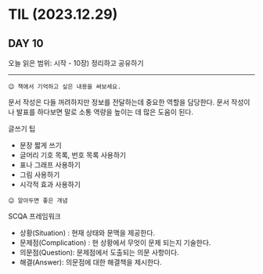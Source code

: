 # TIL (2023.12.29)

## DAY 10

오늘 읽은 범위: 시작 - 10장) 정리하고 공유하기

---

```
😉 책에서 기억하고 싶은 내용을 써보세요.
```

문서 작성은 다들 꺼려하지만 정보를 전달하는데 중요한 역할을 담당한다.
문서 작성이나 발표를 하다보면 말로 소통 역량을 높이는 데 많은 도움이 된다.

글쓰기 팁

- 문장 짧게 쓰기
- 글머리 기호 목록, 번호 목록 사용하기
- 표나 그래프 사용하기
- 그림 사용하기
- 시각적 효과 사용하기

```
😉 알아두면 좋은 개념
```

SCQA 프레임워크

- 상황(Situation) : 현재 상태와 문맥을 제공한다.
- 문제점(Complication) : 현 상황에서 무엇이 문제 되는지 기술한다.
- 의문점(Question): 문제점에서 도출되는 의문 사항이다.
- 해결(Answer): 의문점에 대한 해결책을 제시한다.
